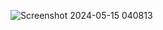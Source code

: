 ![Screenshot 2024-05-15 040813](https://github.com/QureshiMujir/travel-advisor/assets/79401998/882f5676-2bd6-4194-8371-f3893032a827)
